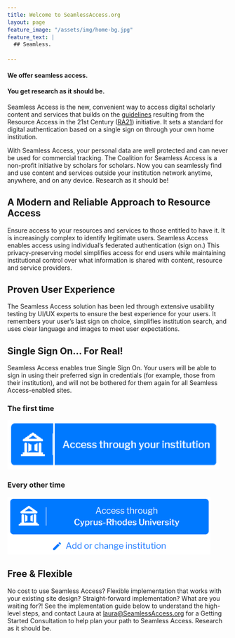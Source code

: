 ```yaml
---
title: Welcome to SeamlessAccess.org
layout: page
feature_image: "/assets/img/home-bg.jpg"
feature_text: |
  ## Seamless.

---
```


#### We offer seamless access.
#### You get research as it should be.

Seamless Access is the new, convenient way to access digital scholarly content and services that builds on the [guidelines](https://www.niso.org/publications/rp-27-2019-ra21) resulting from the Resource Access in the 21st Century ([RA21](https://ra21.org)) initiative. It sets a standard for digital authentication based on a single sign on through your own home institution.

With Seamless Access, your personal data are well protected and can never be used for commercial tracking. The Coalition for Seamless Access is a non-profit initiative by scholars for scholars.
Now you can seamlessly find and use content and services outside your institution network anytime, anywhere, and on any device. Research as it should be!

## A Modern and Reliable Approach to Resource Access
Ensure access to your resources and services to those entitled to have it. It is increasingly complex to identify legitimate users. Seamless Access enables access using individual’s federated authentication (sign on.) This privacy-preserving model simplifies access for end users while maintaining institutional control over what information is shared with content, resource and service providers.

## Proven User Experience
The Seamless Access solution has been led through extensive usability testing by UI/UX experts to ensure the best experience for your users. It remembers your user’s last sign on choice, simplifies institution search, and uses clear language and images to meet user expectations.

## Single Sign On… For Real!
Seamless Access enables true Single Sign On. Your users will be able to sign in using their preferred sign in credentials (for example, those from their institution), and will not be bothered for them again for all Seamless Access-enabled sites.

### The first time
![Call to Action button](CTA-button.png)

### Every other time
![Assigned Action button](Active-Button.png)

## Free & Flexible
No cost to use Seamless Access? Flexible implementation that works with your existing site design? Straight-forward implementation? What are you waiting for?! See the implementation guide below to understand the high-level steps, and contact Laura at laura@SeamlessAccess.org for a Getting Started Consultation to help plan your path to Seamless Access. Research as it should be.
